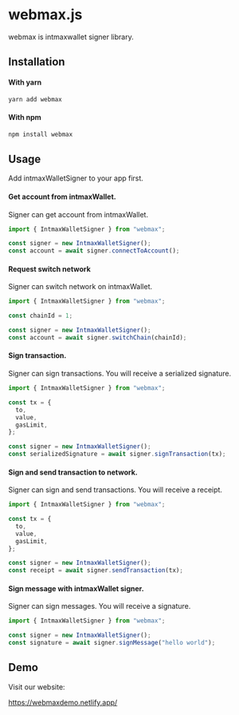 # webmax.js

webmax is intmaxwallet signer library.

## Installation

#### With yarn

```sh
yarn add webmax
```

#### With npm

```sh
npm install webmax
```

## Usage

Add intmaxWalletSigner to your app first.

#### Get account from intmaxWallet.

Signer can get account from intmaxWallet.

```js
import { IntmaxWalletSigner } from "webmax";

const signer = new IntmaxWalletSigner();
const account = await signer.connectToAccount();
```

#### Request switch network

Signer can switch network on intmaxWallet.

```js
import { IntmaxWalletSigner } from "webmax";

const chainId = 1;

const signer = new IntmaxWalletSigner();
const account = await signer.switchChain(chainId);
```

#### Sign transaction.

Signer can sign transactions. You will receive a serialized signature.

```js
import { IntmaxWalletSigner } from "webmax";

const tx = {
  to,
  value,
  gasLimit,
};

const signer = new IntmaxWalletSigner();
const serializedSignature = await signer.signTransaction(tx);
```

#### Sign and send transaction to network.

Signer can sign and send transactions. You will receive a receipt.

```js
import { IntmaxWalletSigner } from "webmax";

const tx = {
  to,
  value,
  gasLimit,
};

const signer = new IntmaxWalletSigner();
const receipt = await signer.sendTransaction(tx);
```

#### Sign message with intmaxWallet signer.

Signer can sign messages. You will receive a signature.

```js
import { IntmaxWalletSigner } from "webmax";

const signer = new IntmaxWalletSigner();
const signature = await signer.signMessage("hello world");
```

## Demo

Visit our website:

https://webmaxdemo.netlify.app/
